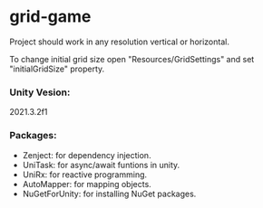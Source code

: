 # grid-game

Project should work in any resolution vertical or horizontal.

To change initial grid size open "Resources/GridSettings" and set "initialGridSize" property.

### Unity Vesion: 
2021.3.2f1

### Packages:
* Zenject: for dependency injection.
* UniTask: for async/await funtions in unity.
* UniRx: for reactive programming.
* AutoMapper: for mapping objects.
* NuGetForUnity: for installing NuGet packages.

